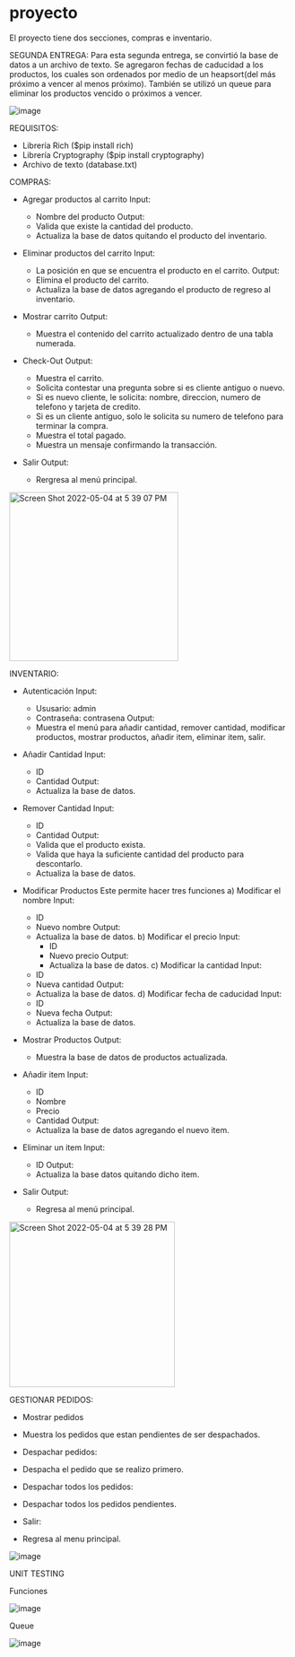 # proyecto

El proyecto tiene dos secciones, compras e inventario. 

SEGUNDA ENTREGA: 
Para esta segunda entrega, se convirtió la base de datos a un archivo de texto. Se agregaron fechas de caducidad a los productos, los cuales son ordenados por medio de un heapsort(del más próximo a vencer al menos próximo). También se utilizó un queue para eliminar los productos vencido o próximos a vencer. 

![image](https://user-images.githubusercontent.com/97801260/169165769-eed8642d-0fc7-43e2-b525-95b665a1626c.png)




REQUISITOS:
- Librería Rich ($pip install rich)
- Librería Cryptography ($pip install cryptography)
- Archivo de texto (database.txt)

COMPRAS:
- Agregar productos al carrito
  Input: 
  * Nombre del producto
  Output:
  * Valida que existe la cantidad del producto.
  * Actualiza la base de datos quitando el producto del inventario.
   
- Eliminar productos del carrito
  Input:
  * La posición en que se encuentra el producto en el carrito.
  Output: 
  * Elimina el producto del carrito.
  * Actualiza la base de datos agregando el producto de regreso al inventario.

- Mostrar carrito
  Output:
  * Muestra el contenido del carrito actualizado dentro de una tabla numerada.
 
- Check-Out
  Output:
  * Muestra el carrito.
  * Solicita contestar una pregunta sobre si es cliente antiguo o nuevo.
  * Si es nuevo cliente, le solicita: nombre, direccion, numero de telefono y tarjeta de credito.
  * Si es un cliente antiguo, solo le solicita su numero de telefono para terminar la compra.
  * Muestra el total pagado.
  * Muestra un mensaje confirmando la transacción.

- Salir
  Output:
  * Rergresa al menú principal.


<img width="301" alt="Screen Shot 2022-05-04 at 5 39 07 PM" src="https://user-images.githubusercontent.com/79061296/166842387-431a965e-0aa1-48b9-be6d-12e74437b7d2.png">




INVENTARIO: 
  - Autenticación
    Input:
    * Ususario: admin
    * Contraseña: contrasena 
    Output:
    * Muestra el menú para añadir cantidad, remover cantidad, modificar productos, mostrar productos, añadir item, eliminar item, salir.


  - Añadir Cantidad
    Input:
    * ID
    * Cantidad
    Output: 
    * Actualiza la base de datos.
 
  - Remover Cantidad
    Input:
    * ID
    * Cantidad
    Output:
    * Valida que el producto exista.
    * Valida que haya la suficiente cantidad del producto para descontarlo.
    * Actualiza la base de datos. 
     
  - Modificar Productos
    Este permite hacer tres funciones
    a) Modificar el nombre
      Input: 
      * ID
      * Nuevo nombre
      Output:
      * Actualiza la base de datos.
    b) Modificar el precio
       Input: 
        * ID
        * Nuevo precio
        Output:
        * Actualiza la base de datos.
    c) Modificar la cantidad
       Input: 
      * ID
      * Nueva cantidad
      Output:
      * Actualiza la base de datos.
    d) Modificar fecha de caducidad
       Input: 
      * ID
      * Nueva fecha
      Output:
      * Actualiza la base de datos.
    
  - Mostrar Productos
    Output:
    * Muestra la base de datos de productos actualizada.
    
  - Añadir item
    Input:
    * ID
    * Nombre
    * Precio
    * Cantidad
    Output:
    * Actualiza la base de datos agregando el nuevo item.

  - Eliminar un item
    Input: 
    * ID
    Output: 
    * Actualiza la base datos quitando dicho item.

  - Salir
    Output:
    * Regresa al menú principal.


<img width="295" alt="Screen Shot 2022-05-04 at 5 39 28 PM" src="https://user-images.githubusercontent.com/79061296/166842398-eeee45a3-2005-430b-a856-42327c2d3287.png">

 GESTIONAR PEDIDOS:
 
  - Mostrar pedidos
   * Muestra los pedidos que estan pendientes de ser despachados.
   
  - Despachar pedidos:
   * Despacha el pedido que se realizo primero.


  - Despachar todos los pedidos:
   * Despachar todos los pedidos pendientes.

  
  - Salir:
   * Regresa al menu principal.
  
 ![image](https://user-images.githubusercontent.com/97801260/169166468-c811fa41-a9fa-42e1-bf0f-fdf9787b565e.png)


UNIT TESTING

Funciones

![image](https://user-images.githubusercontent.com/97777878/166841861-af8f0c3a-5fce-4223-9889-160d12614641.png)



Queue

![image](https://user-images.githubusercontent.com/97777878/166842036-a99e5743-0261-44c9-a494-3e5eba621687.png)



